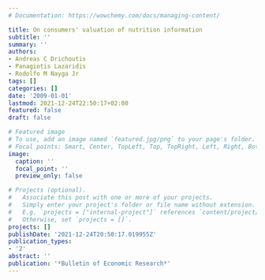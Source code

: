 ```yaml
---
# Documentation: https://wowchemy.com/docs/managing-content/

title: On consumers' valuation of nutrition information
subtitle: ''
summary: ''
authors:
- Andreas C Drichoutis
- Panagiotis Lazaridis
- Rodolfo M Nayga Jr
tags: []
categories: []
date: '2009-01-01'
lastmod: 2021-12-24T22:50:17+02:00
featured: false
draft: false

# Featured image
# To use, add an image named `featured.jpg/png` to your page's folder.
# Focal points: Smart, Center, TopLeft, Top, TopRight, Left, Right, BottomLeft, Bottom, BottomRight.
image:
  caption: ''
  focal_point: ''
  preview_only: false

# Projects (optional).
#   Associate this post with one or more of your projects.
#   Simply enter your project's folder or file name without extension.
#   E.g. `projects = ["internal-project"]` references `content/project/deep-learning/index.md`.
#   Otherwise, set `projects = []`.
projects: []
publishDate: '2021-12-24T20:50:17.019955Z'
publication_types:
- '2'
abstract: ''
publication: '*Bulletin of Economic Research*'
---
```

